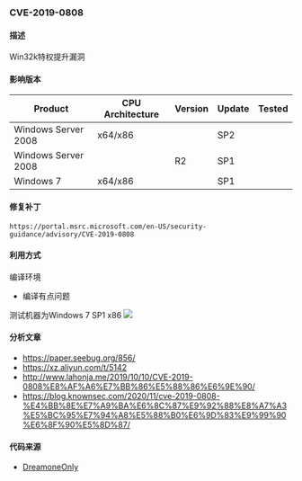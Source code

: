 ### CVE-2019-0808

#### 描述

Win32k特权提升漏洞

#### 影响版本

| Product             | CPU Architecture | Version | Update | Tested             |
| ------------------- | ---------------- | ------- | ------ | ------------------ |
| Windows Server 2008 | x64/x86 | | SP2 | |
| Windows Server 2008 |  | R2 | SP1 | |
| Windows 7      | x64/x86 |  | SP1 |                    |

#### 修复补丁

```
https://portal.msrc.microsoft.com/en-US/security-guidance/advisory/CVE-2019-0808
```

#### 利用方式

编译环境

- 编译有点问题

测试机器为Windows 7 SP1 x86 
![](https://raw.github.com/Ascotbe/Image/master/Kernelhub/CVE-2019-0808_win_7_sp1_x86.gif)




#### 分析文章
- https://paper.seebug.org/856/
- https://xz.aliyun.com/t/5142
- http://www.lahonja.me/2019/10/10/CVE-2019-0808%E8%AF%A6%E7%BB%86%E5%88%86%E6%9E%90/
- https://blog.knownsec.com/2020/11/cve-2019-0808-%E4%BB%8E%E7%A9%BA%E6%8C%87%E9%92%88%E8%A7%A3%E5%BC%95%E7%94%A8%E5%88%B0%E6%9D%83%E9%99%90%E6%8F%90%E5%8D%87/




#### 代码来源

- [DreamoneOnly](https://github.com/DreamoneOnly/CVE-2019-0808-32-64-exp)